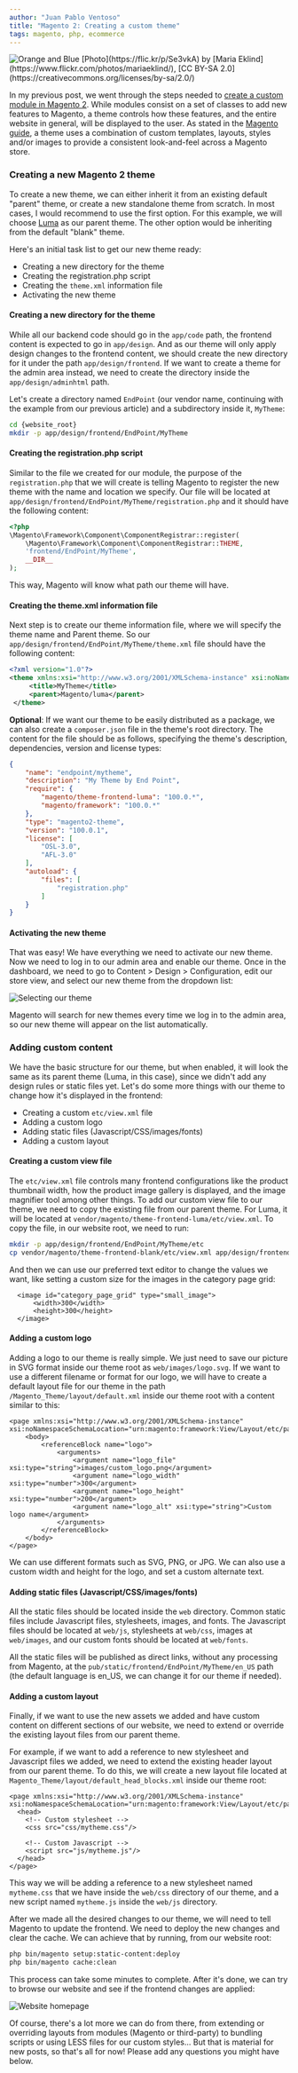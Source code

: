 ```yaml
---
author: "Juan Pablo Ventoso"
title: "Magento 2: Creating a custom theme"
tags: magento, php, ecommerce
---
```


<img src="magento-2-creating-a-custom-theme/paint-orange-blue.jpg" alt="Orange and Blue" />
[Photo](https://flic.kr/p/Se3vkA) by [Maria Eklind](https://www.flickr.com/photos/mariaeklind/), [CC BY-SA 2.0](https://creativecommons.org/licenses/by-sa/2.0/)

In my previous post, we went through the steps needed to <a href="/blog/2020/04/01/magento-2-creating-a-custom-module" target="_blank">create a custom module in Magento 2</a>. While modules consist on a set of classes to add new features to Magento, a theme controls how these features, and the entire website in general, will be displayed to the user. As stated in the <a href="https://devdocs.magento.com/guides/v2.3/frontend-dev-guide/themes/theme-overview.html" target="_blank">Magento guide</a>, a theme uses a combination of custom templates, layouts, styles and/or images to provide a consistent look-and-feel across a Magento store.

### Creating a new Magento 2 theme

To create a new theme, we can either inherit it from an existing default "parent" theme, or create a new standalone theme from scratch. In most cases, I would recommend to use the first option. For this example, we will choose <a href="http://magento2.demo.ubertheme.com/" target="_blank">Luma</a> as our parent theme. The other option would be inheriting from the default "blank" theme.

Here's an initial task list to get our new theme ready:

* Creating a new directory for the theme
* Creating the registration.php script
* Creating the `theme.xml` information file
* Activating the new theme

#### Creating a new directory for the theme

While all our backend code should go in the `app/code` path, the frontend content is expected to go in `app/design`. And as our theme will only apply design changes to the frontend content, we should create the new directory for it under the path `app/design/frontend`. If we want to create a theme for the admin area instead, we need to create the directory inside the `app/design/adminhtml` path.

Let's create a directory named `EndPoint` (our vendor name, continuing with the example from our previous article) and a subdirectory inside it, `MyTheme`:

```bash
cd {website_root}
mkdir -p app/design/frontend/EndPoint/MyTheme
```

#### Creating the registration.php script

Similar to the file we created for our module, the purpose of the `registration.php` that we will create is telling Magento to register the new theme with the name and location we specify.
Our file will be located at `app/design/frontend/EndPoint/MyTheme/registration.php` and it should have the following content:

```php
<?php
\Magento\Framework\Component\ComponentRegistrar::register(
    \Magento\Framework\Component\ComponentRegistrar::THEME,
    'frontend/EndPoint/MyTheme',
    __DIR__
);
```

This way, Magento will know what path our theme will have.

#### Creating the theme.xml information file

Next step is to create our theme information file, where we will specify the theme name and Parent theme. So our `app/design/frontend/EndPoint/MyTheme/theme.xml` file should have the following content:

```xml
<?xml version="1.0"?>
<theme xmlns:xsi="http://www.w3.org/2001/XMLSchema-instance" xsi:noNamespaceSchemaLocation="urn:magento:framework:Config/etc/theme.xsd">
     <title>MyTheme</title>
     <parent>Magento/luma</parent>
 </theme>
```

<b>Optional</b>: If we want our theme to be easily distributed as a package, we can also create a `composer.json` file in the theme's root directory. The content for the file should be as follows, specifying the theme's description, dependencies, version and license types:

```json
{
    "name": "endpoint/mytheme",
    "description": "My Theme by End Point",
    "require": {
        "magento/theme-frontend-luma": "100.0.*",
        "magento/framework": "100.0.*"
    },
    "type": "magento2-theme",
    "version": "100.0.1",
    "license": [
        "OSL-3.0",
        "AFL-3.0"
    ],
    "autoload": {
        "files": [
            "registration.php"
        ]
    }
}
```

#### Activating the new theme

That was easy! We have everything we need to activate our new theme. Now we need to log in to our admin area and enable our theme. Once in the dashboard, we need to go to Content > Design > Configuration, edit our store view, and select our new theme from the dropdown list:

![Selecting our theme](magento-2-creating-a-custom-theme/magento-admin-select-theme.jpg)

Magento will search for new themes every time we log in to the admin area, so our new theme will appear on the list automatically.

### Adding custom content

We have the basic structure for our theme, but when enabled, it will look the same as its parent theme (Luma, in this case), since we didn't add any design rules or static files yet. Let's do some more things with our theme to change how it's displayed in the frontend:

* Creating a custom `etc/view.xml` file
* Adding a custom logo
* Adding static files (Javascript/CSS/images/fonts)
* Adding a custom layout

#### Creating a custom view file

The `etc/view.xml` file controls many frontend configurations like the product thumbnail width, how the product image gallery is displayed, and the image magnifier tool among other things. To add our custom view file to our theme, we need to copy the existing file from our parent theme. For Luma, it will be located at `vendor/magento/theme-frontend-luma/etc/view.xml`. To copy the file, in our website root, we need to run:


```bash
mkdir -p app/design/frontend/EndPoint/MyTheme/etc
cp vendor/magento/theme-frontend-blank/etc/view.xml app/design/frontend/EndPoint/MyTheme/etc/view.xml
```

And then we can use our preferred text editor to change the values we want, like setting a custom size for the images in the category page grid:

```
  <image id="category_page_grid" type="small_image">
      <width>300</width>
      <height>300</height>
  </image>
```

#### Adding a custom logo

Adding a logo to our theme is really simple. We just need to save our picture in SVG format inside our theme root as `web/images/logo.svg`. If we want to use a different filename or format for our logo, we will have to create a default layout file for our theme in the path `/Magento_Theme/layout/default.xml` inside our theme root with a content similar to this:

```
<page xmlns:xsi="http://www.w3.org/2001/XMLSchema-instance" xsi:noNamespaceSchemaLocation="urn:magento:framework:View/Layout/etc/page_configuration.xsd">
    <body>
        <referenceBlock name="logo">
            <arguments>
                <argument name="logo_file" xsi:type="string">images/custom_logo.png</argument>
                <argument name="logo_width" xsi:type="number">300</argument>
                <argument name="logo_height" xsi:type="number">200</argument>
                <argument name="logo_alt" xsi:type="string">Custom logo name</argument>
            </arguments>
        </referenceBlock>
    </body>
</page>
```

We can use different formats such as SVG, PNG, or JPG. We can also use a custom width and height for the logo, and set a custom alternate text.

#### Adding static files (Javascript/CSS/images/fonts)

All the static files should be located inside the `web` directory. Common static files include Javascript files, stylesheets, images, and fonts. The Javascript files should be located at `web/js`, stylesheets at `web/css`, images at `web/images`, and our custom fonts should be located at `web/fonts`.

All the static files will be published as direct links, without any processing from Magento, at the `pub/static/frontend/EndPoint/MyTheme/en_US` path (the default language is en_US, we can change it for our theme if needed).

#### Adding a custom layout

Finally, if we want to use the new assets we added and have custom content on different sections of our website, we need to extend or override the existing layout files from our parent theme.

For example, if we want to add a reference to new stylesheet and Javascript files we added, we need to extend the existing header layout from our parent theme. To do this, we will create a new layout file located at `Magento_Theme/layout/default_head_blocks.xml` inside our theme root:

```
<page xmlns:xsi="http://www.w3.org/2001/XMLSchema-instance" xsi:noNamespaceSchemaLocation="urn:magento:framework:View/Layout/etc/page_configuration.xsd">
  <head>
    <!-- Custom stylesheet -->
    <css src="css/mytheme.css"/>

    <!-- Custom Javascript -->
    <script src="js/mytheme.js"/>
  </head>
</page>
```

This way we will be adding a reference to a new stylesheet named `mytheme.css` that we have inside the `web/css` directory of our theme, and a new script named `mytheme.js` inside the `web/js` directory.

After we made all the desired changes to our theme, we will need to tell Magento to update the frontend. We need to deploy the new changes and clear the cache. We can achieve that by running, from our website root:

```bash
php bin/magento setup:static-content:deploy
php bin/magento cache:clean
```

This process can take some minutes to complete. After it's done, we can try to browse our website and see if the frontend changes are applied:

![Website homepage](magento-2-creating-a-custom-theme/magento-frontend.jpg)

Of course, there's a lot more we can do from there, from extending or overriding layouts from modules (Magento or third-party) to bundling scripts or using LESS files for our custom styles... But that is material for new posts, so that's all for now! Please add any questions you might have below.